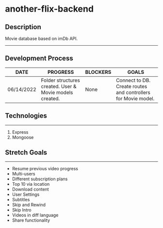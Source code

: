 # another-flix-backend

## Description
Movie database based on imDb API.

***

## Development Process

DATE | PROGRESS | BLOCKERS | GOALS |
----- | -----| -----| -----|
06/14/2022 | Folder structures created. User & Movie models created. | None | Connect to DB. Create routes and controllers for Movie model. |

## Technologies

***

1. Express
2. Mongoose

## Stretch Goals

***

- Resume previous video progress
- Multi-users
- Different subscription plans
- Top 10 via location
- Download content
- User Settings
- Subtitles
- Skip and Rewind
- Skip Intro
- Videos in diff language
- Share functionality
